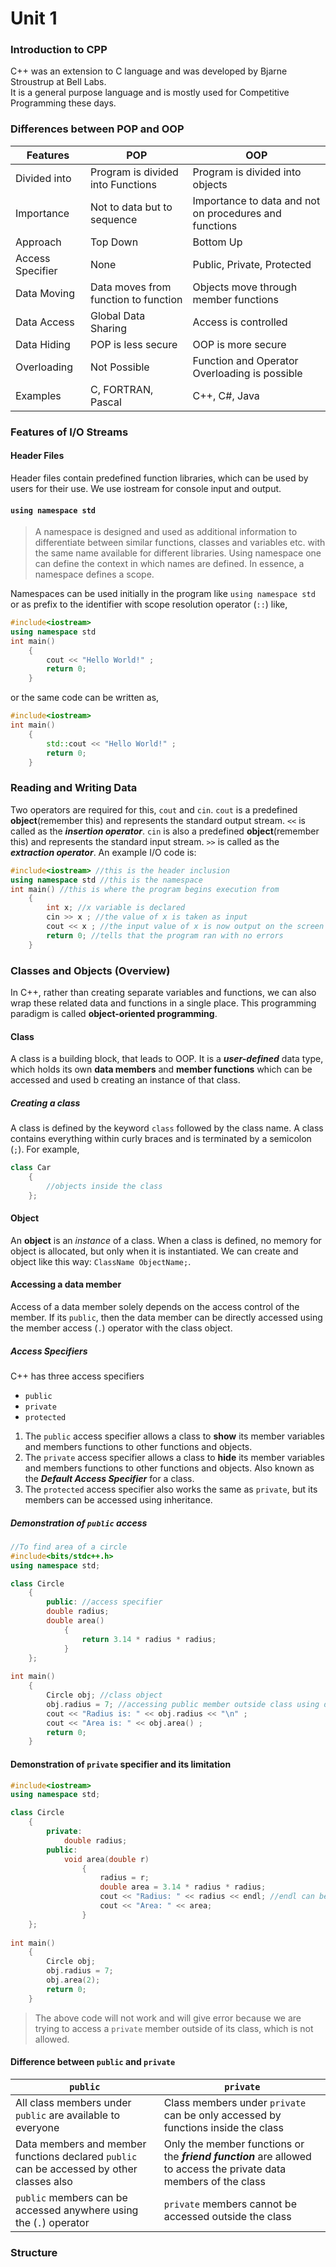 # Unit 1
### Introduction to CPP
 C++ was an extension to C language and was developed by Bjarne Stroustrup at Bell Labs.  
 It is a general purpose language and is mostly used for Competitive Programming these days.
### Differences between POP and OOP
|Features|POP|OOP|
|-|-|-|
|Divided into|Program is divided into Functions|Program is divided into objects|
|Importance|Not to data but to sequence|Importance to data and not on procedures and functions|
|Approach|Top Down|Bottom Up|
|Access Specifier|None|Public, Private, Protected|
|Data Moving|Data moves from function to function|Objects move through member functions|
|Data Access|Global Data Sharing|Access is controlled|
|Data Hiding|POP is less secure|OOP is more secure|
|Overloading|Not Possible|Function and Operator Overloading is possible|
|Examples|C, FORTRAN, Pascal|C++, C#, Java|
### Features of I/O Streams
#### Header Files
Header files contain predefined function libraries, which can be used by users for their use. We use iostream for console input and output.
#### `using namespace std`
>A namespace is designed and used as additional information to differentiate between similar functions, classes and variables etc. with the same name available for different libraries. Using namespace one can define the context in which names are defined. In essence, a namespace defines a scope.  

Namespaces can be used initially in the program like `using namespace std` or as prefix to the identifier with scope resolution operator (`::`) like,  
```cpp
#include<iostream>
using namespace std
int main()
	{
		cout << "Hello World!" ;
		return 0;
	}
```
or the same code can be written as, 
```cpp
#include<iostream>
int main()
	{
		std::cout << "Hello World!" ;
		return 0;
	}
```
### Reading and Writing Data
Two operators are required for this, `cout` and `cin`.
`cout` is a predefined **object**(remember this) and represents the standard output stream.
`<<` is called as the _**insertion operator**_.
`cin` is also a predefined **object**(remember this) and represents the standard input stream.
`>>` is called as the _**extraction operator**_.
An example I/O code is:
```cpp
#include<iostream> //this is the header inclusion
using namespace std //this is the namespace
int main() //this is where the program begins execution from
	{
		int x; //x variable is declared
		cin >> x ; //the value of x is taken as input
		cout << x ; //the input value of x is now output on the screen
		return 0; //tells that the program ran with no errors
	}
```
### Classes and Objects (Overview)
In C++, rather than creating separate variables and functions, we can also wrap these related data and functions in a single place. This programming paradigm is called **object-oriented programming**.  
#### Class
A class is a building block, that leads to OOP. It is a **_user-defined_** data type, which holds its own **data members** and **member functions** which can be accessed and used b creating an instance of that class.
##### Creating a class
A class is defined by the keyword `class` followed by the class name. A class contains everything within curly braces and is terminated by a semicolon (`;`). For example,  
```cpp
class Car
	{
		//objects inside the class
	};
```
#### Object
An **object** is an _instance_ of a class. When a class is defined, no memory for object is allocated, but only when it is instantiated.
We can create and object like this way: `ClassName ObjectName;`. 
#### Accessing a data member
Access of a data member solely depends on the access control of the member. If its `public`, then the data member can be directly accessed using the member access (`.`) operator with the class object.
##### Access Specifiers
C++ has three access specifiers
* `public`
* `private`
* `protected`
1. The `public` access specifier allows a class to **show** its member variables and members functions to other functions and objects.
2. The `private` access specifier allows a class to **hide** its member variables and members functions to other functions and objects. Also known as the **_Default Access Specifier_** for a class.
3. The `protected` access specifier also works the same as `private`, but its members can be accessed using inheritance.
##### Demonstration of `public` access
```cpp
//To find area of a circle
#include<bits/stdc++.h>
using namespace std;

class Circle
	{
		public: //access specifier
		double radius;
		double area()
			{
				return 3.14 * radius * radius;
			}
	};
	
int main()
	{
		Circle obj; //class object
		obj.radius = 7; //accessing public member outside class using dot operator
		cout << "Radius is: " << obj.radius << "\n" ;
		cout << "Area is: " << obj.area() ;
		return 0;
	}
```
#### Demonstration of `private` specifier and its limitation
```cpp
#include<iostream>
using namespace std;

class Circle
	{
		private:
			double radius;
		public:
			void area(double r)
				{
					radius = r;
					double area = 3.14 * radius * radius;
					cout << "Radius: " << radius << endl; //endl can be used in place of "\n"
					cout << "Area: " << area;
				}
	};
	
int main()
	{
		Circle obj;
		obj.radius = 7;
		obj.area(2);
		return 0;
	}
```
> The above code will not work and will give error because we are trying to access a `private` member outside of its class, which is not allowed.  

#### Difference between `public` and `private`
|`public`|`private`|
|-|-|
|All class members under `public` are available to everyone|Class members under `private` can be only accessed by functions inside the class|
|Data members and member functions declared `public` can be accessed by other classes also|Only the member functions or the **_friend function_** are allowed to access the private data members of the class|
|`public` members can be accessed anywhere using the (`.`) operator|`private` members cannot be accessed outside the class|
### Structure

